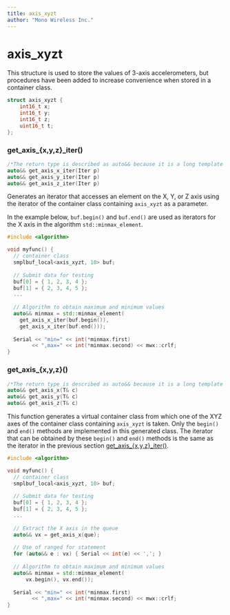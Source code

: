 ```yaml
---
title: axis_xyzt
author: "Mono Wireless Inc."
---
```


# axis\_xyzt

This structure is used to store the values of 3-axis accelerometers, but procedures have been added to increase convenience when stored in a container class.

```cpp
struct axis_xyzt {
    int16_t x;
    int16_t y;
    int16_t z;
    uint16_t t;
};
```



### get\_axis\_{x,y,z}\_iter()

```cpp
/*The return type is described as auto&& because it is a long template type name.*/
auto&& get_axis_x_iter(Iter p)
auto&& get_axis_y_iter(Iter p)
auto&& get_axis_z_iter(Iter p)
```

Generates an iterator that accesses an element on the X, Y, or Z axis using the iterator of the container class containing `axis_xyzt` as a parameter.

In the example below, `buf.begin()` and `buf.end()` are used as iterators for the X axis in the algorithm `std::minmax_element`.

```cpp
#include <algorithm>

void myfunc() {  
  // container class
  smplbuf_local<axis_xyzt, 10> buf;
  
  // Submit data for testing
  buf[0] = { 1, 2, 3, 4 };
  buf[1] = { 2, 3, 4, 5 };
  ...
  
  // Algorithm to obtain maximum and minimum values
  auto&& minmax = std::minmax_element(
    get_axis_x_iter(buf.begin()),
    get_axis_x_iter(buf.end()));
  
  Serial << "min=" << int(*minmax.first)
        << ",max=" << int(*minmax.second) << mwx::crlf;
}
```



### get\_axis\_{x,y,z}()

```cpp
/*The return type is described as auto&& because it is a long template type name.*/
auto&& get_axis_x(T& c)
auto&& get_axis_y(T& c)
auto&& get_axis_z(T& c)
```

This function generates a virtual container class from which one of the XYZ axes of the container class containing `axis_xyzt` is taken. Only the `begin()` and `end()` methods are implemented in this generated class. The iterator that can be obtained by these `begin()` and `end()` methods is the same as the iterator in the previous section [get\_axis\_{x,y,z}\_iter()](axis\_xyzt.md#get\_axis\_-x-y-z-\_iter).

```cpp
#include <algorithm>

void myfunc() {
  // container class
  smplbuf_local<axis_xyzt, 10> buf;
  
  // Submit data for testing
  buf[0] = { 1, 2, 3, 4 };
  buf[1] = { 2, 3, 4, 5 };
  ...
  
  // Extract the X axis in the queue
  auto&& vx = get_axis_x(que);
  
  // Use of ranged for statement
  for (auto&& e : vx) { Serial << int(e) << ','; }
  
  // Algorithm to obtain maximum and minimum values
  auto&& minmax = std::minmax_element(
      vx.begin(), vx.end());
                          
  Serial << "min=" << int(*minmax.first)
        << ",max=" << int(*minmax.second) << mwx::crlf;
}
```
